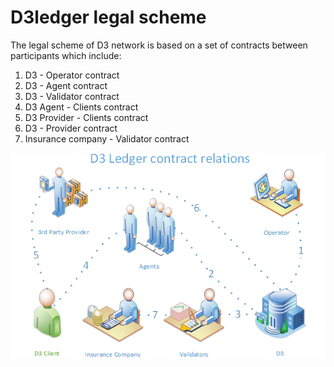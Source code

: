 # D3ledger legal scheme

The legal scheme of D3 network is based on a set of contracts between participants which include:

1) D3 - Operator contract
2) D3 - Agent contract
3) D3 - Validator contract
4) D3 Agent - Clients contract
5) D3 Provider - Clients contract
6) D3 - Provider contract
7) Insurance company - Validator contract

![D3ledger contract relations](https://github.com/alexeymaklakov/D3-wiki/blob/master/docs/D3contracts.PNG)


